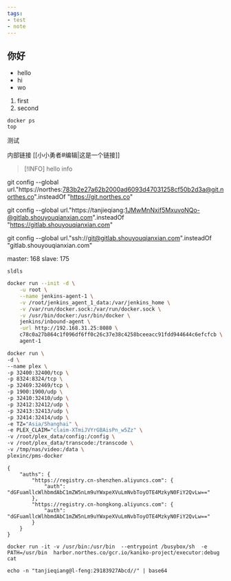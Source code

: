 ```yaml
---
tags:
- test
- note
---
```

## 你好
- hello
- hi
- wo

1. first
2. second

```shell
docker ps
top
```

测试

内部链接 [[小小勇者#编辑|这是一个链接]]

> [!INFO]
> hello info


git config --global url."https://northes:783b2e27a62b2000ad6093d47031258cf50b2d3a@git.northes.co".insteadOf "https://git.northes.co"

git config --global url."https://tanjieqiang:1JMwMnNxif5MxuvoNQo-@gitlab.shouyouqianxian.com".insteadOf "https://gitlab.shouyouqianxian.com"


git config --global url."ssh://git@gitlab.shouyouqianxian.com".insteadOf "gitlab.shouyouqianxian.com"


master: 168
slave: 175

```ad-info
sldls
```


```bash
docker run --init -d \
	-u root \
	--name jenkins-agent-1 \
	-v /root/jenkins_agent_1_data:/var/jenkins_home \
	-v /var/run/docker.sock:/var/run/docker.sock \
	-v /usr/bin/docker:/usr/bin/docker \
	jenkins/inbound-agent \
	-url http://192.168.31.25:8080 \
	c78c0a27b864c1f096df6ff0c26c37e38c4258bceeacc91fdd944644c6efcfcb \
	agent-1
```


```bash
docker run \
-d \
--name plex \
-p 32400:32400/tcp \
-p 8324:8324/tcp \
-p 32469:32469/tcp \
-p 1900:1900/udp \
-p 32410:32410/udp \
-p 32412:32412/udp \
-p 32413:32413/udp \
-p 32414:32414/udp \
-e TZ="Asia/Shanghai" \
-e PLEX_CLAIM="claim-XTmiJVYrGBAisPn_w5Zz" \
-v /root/plex_data/config:/config \
-v /root/plex_data/transcode:/transcode \
-v /tmp/nas/video:/data \
plexinc/pms-docker
```


```
{
    "auths": {
        "https://registry.cn-shenzhen.aliyuncs.com": {
            "auth": "dGFuamllcWlhbmdAbC1mZW5nLm9uYWxpeXVuLmNvbToyOTE4MzkyN0FiY2QvLw=="
        },
        "https://registry.cn-hongkong.aliyuncs.com": {
            "auth": "dGFuamllcWlhbmdAbC1mZW5nLm9uYWxpeXVuLmNvbToyOTE4MzkyN0FiY2QvLw=="
        }
    }
}
```


```
docker run -it -v /usr/bin:/usr/bin  --entrypoint /busybox/sh  -e PATH=/usr/bin  harbor.northes.co/gcr.io/kaniko-project/executor:debug cat
```

```
echo -n "tanjieqiang@l-feng:29183927Abcd//" | base64
```